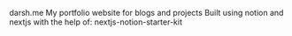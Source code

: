 darsh.me
My portfolio website for blogs and projects Built using notion and nextjs with the help of: nextjs-notion-starter-kit
